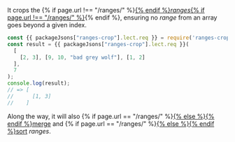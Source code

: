 It crops the {% if page.url !== "/ranges/" %}<a href="/ranges/">{% endif %}_ranges_{% if page.url !== "/ranges/" %}</a>{% endif %}, ensuring no _range_ from an array goes beyond a given index.

```js
const {{ packageJsons["ranges-crop"].lect.req }} = require('ranges-crop');
const result = {{ packageJsons["ranges-crop"].lect.req }}(
  [
    [2, 3], [9, 10, "bad grey wolf"], [1, 2]
  ],
  7
);
console.log(result);
// => [
//      [1, 3]
//    ]
```

Along the way, it will also {% if page.url == "/ranges/" %}<a href="#ranges-merge">{% else %}<a href="/os/ranges-merge/">{% endif %}merge</a> and {% if page.url == "/ranges/" %}<a href="#ranges-sort">{% else %}<a href="/os/ranges-sort/">{% endif %}sort</a> _ranges_.
